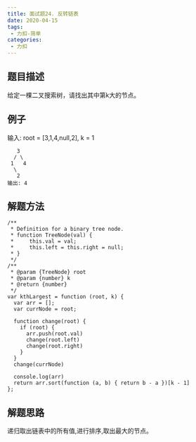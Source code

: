 ```yaml
---
title: 面试题24. 反转链表
date: 2020-04-15
tags:
 - 力扣-简单
categories: 
 - 力扣
---
```

## 题目描述
给定一棵二叉搜索树，请找出其中第k大的节点。
## 例子
输入: root = [3,1,4,null,2], k = 1
```
   3
  / \
 1   4
  \
   2
输出: 4
```
## 解题方法

```
/**
 * Definition for a binary tree node.
 * function TreeNode(val) {
 *     this.val = val;
 *     this.left = this.right = null;
 * }
 */
/**
 * @param {TreeNode} root
 * @param {number} k
 * @return {number}
 */
var kthLargest = function (root, k) {
  var arr = [];
  var currNode = root;

  function change(root) {
    if (root) {
      arr.push(root.val)
      change(root.left)
      change(root.right)
    }
  }
  change(currNode)

  console.log(arr)
  return arr.sort(function (a, b) { return b - a })[k - 1]
};
```
## 解题思路

递归取出链表中的所有值,进行排序,取出最大的节点。

